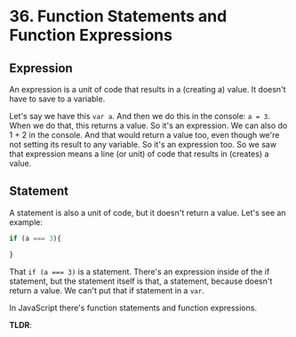 # 36. Function Statements and Function Expressions

## Expression

An expression is a unit of code that results in a (creating a) value. It doesn't have to save to a variable.

Let's say we have this `var a`. And then we do this in the console: `a = 3`. When we do that, this returns a value. So it's an expression.
We can also do 1 + 2 in the console. And that would return a value too, even though we're not setting its result to any variable. So it's an expression too.
So we saw that expression means a line (or unit) of code that results in (creates) a value.

## Statement
A statement is also a unit of code, but it doesn't return a value. Let's see an example:

```js
if (a === 3){

}
```
That `if (a === 3)` is a statement. There's an expression inside of the if statement, but the statement itself is that, a statement, because doesn't return a value. We can't put that if statement in a `var`.

In JavaScript there's function statements and function expressions.

**TLDR**:
